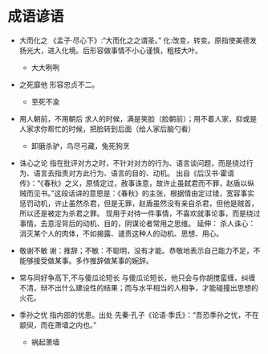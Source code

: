 # 成语谚语

+ 大而化之
《孟子·尽心下》:“大而化之之谓圣。”
化:改变，转变。原指使美德发扬光大，进入化境。后形容做事情不小心谨慎，粗枝大叶。
    - 大大咧咧

+ 之死靡他
形容忠贞不二。
    - 至死不渝

+ 用人朝前，不用朝后
求人的时候，满是笑脸（脸朝前）；用不着人家，抑或是人家求你帮忙的时候，把脸转到后面（给人家后脑勺看）
    - 卸磨杀驴，鸟尽弓藏，兔死狗烹

+ 诛心之论
指在批评对方之时，不针对对方的行为、语言谈问题，而是绕过行为、语言去指责对方此行为、语言的目的、动机。
出自《后汉书·霍谞传》：“《春秋》之义，原情定过，赦事诛意，故许止虽弑君而不罪，赵盾以纵贼而见书。”这段话讲的意思是：《春秋》的主张，根据情由定过错，宽容事实惩罚动机，许止虽然杀君，但是无罪，赵盾虽然没有亲自杀君，但他是贼首，所以还是被定为杀君之罪。
现用于对待一件事情，不喜欢就事论事，而是绕过事情，去意淫背后的动机、目的，阴谋论者常用之思维。
延伸：
杀人诛心：消灭某个人的肉体，不如揭露、谴责这种人的动机、思想、用心。

+ 敬谢不敏
谢：推辞；不敏：不聪明，没有才能。恭敬地表示自己能力不足，不能够接受做某事。多作推辞做某事的婉辞。

+ 常与同好争高下,不与傻瓜论短长
与傻瓜论短长，他只会与你胡搅蛮缠，纠缠不清，辩不出什么建设性的结果；而与水平相当的人相争，才能碰撞出思想的火花。

+ 季孙之忧
指内部的忧患。出处 先秦·孔子《论语·季氏》：“吾恐季孙之忧，不在颛臾，而在萧墙之内也。”
	- 祸起萧墙
